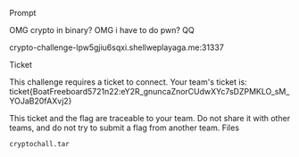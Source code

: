 Prompt

OMG crypto in binary? OMG i have to do pwn? QQ

crypto-challenge-lpw5gjiu6sqxi.shellweplayaga.me:31337

Ticket

This challenge requires a ticket to connect. Your team's ticket is:
ticket{BoatFreeboard5721n22:eY2R_gnuncaZnorCUdwXYc7sDZPMKLO_sM_YOJaB20fAXvj2}

This ticket and the flag are traceable to your team. Do not share it with other teams, and do not try to submit a flag from another team.
Files

    cryptochall.tar

